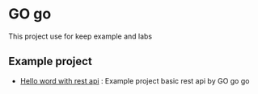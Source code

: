 # GO go
This project use for keep example and labs

## Example project
- [Hello word with rest api](fd) : Example project basic rest api by GO go go
